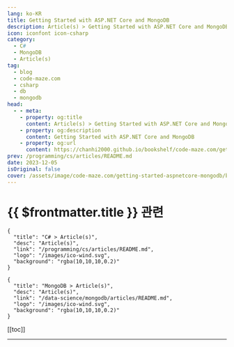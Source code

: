 ```yaml
---
lang: ko-KR
title: Getting Started with ASP.NET Core and MongoDB
description: Article(s) > Getting Started with ASP.NET Core and MongoDB
icon: iconfont icon-csharp
category: 
  - C#
  - MongoDB
  - Article(s)
tag: 
  - blog
  - code-maze.com
  - csharp
  - db
  - mongodb
head:  
  - - meta:
    - property: og:title
      content: Article(s) > Getting Started with ASP.NET Core and MongoDB
    - property: og:description
      content: Getting Started with ASP.NET Core and MongoDB
    - property: og:url
      content: https://chanhi2000.github.io/bookshelf/code-maze.com/getting-started-aspnetcore-mongodb.html
prev: /programming/cs/articles/README.md
date: 2023-12-05
isOriginal: false
cover: /assets/image/code-maze.com/getting-started-aspnetcore-mongodb/banner.png
---
```


# {{ $frontmatter.title }} 관련

```component VPCard
{
  "title": "C# > Article(s)",
  "desc": "Article(s)",
  "link": "/programming/cs/articles/README.md",
  "logo": "/images/ico-wind.svg",
  "background": "rgba(10,10,10,0.2)"
}
```

```component VPCard
{
  "title": "MongoDB > Article(s)",
  "desc": "Article(s)",
  "link": "/data-science/mongodb/articles/README.md",
  "logo": "/images/ico-wind.svg",
  "background": "rgba(10,10,10,0.2)"
}
```

[[toc]]

---

<SiteInfo
  name="Getting Started with ASP.NET Core and MongoDB"
  desc="In this article, we’re going to cover how to set up and configure an ASP.NET Core Web API with MongoDB as our database."
  url="https://code-maze.com/getting-started-aspnetcore-mongodb/"
  logo="/assets/image/code-maze.com/favicon.png"
  preview="/assets/image/code-maze.com/getting-started-aspnetcore-mongodb/banner.png"/>

<!-- TODO: 작성 -->
